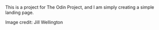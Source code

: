 This is a project for The Odin Project, and I am simply creating a simple landing page.

Image credit: Jill Wellington